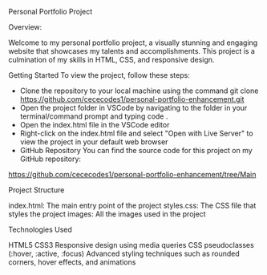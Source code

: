 Personal Portfolio Project

Overview:

Welcome to my personal portfolio project, a visually stunning and engaging website that showcases my talents and accomplishments. This project is a culmination of my skills in HTML, CSS, and responsive design.

Getting Started
To view the project, follow these steps:

- Clone the repository to your local machine using the command git clone https://github.com/cececodes1/personal-portfolio-enhancement.git
- Open the project folder in VSCode by navigating to the folder in your terminal/command prompt and typing code .
- Open the index.html file in the VSCode editor
- Right-click on the index.html file and select "Open with Live Server" to view the project in your default web browser
- GitHub Repository
You can find the source code for this project on my GitHub repository:

https://github.com/cececodes1/personal-portfolio-enhancement/tree/Main

Project Structure

index.html: The main entry point of the project
styles.css: The CSS file that styles the project
images: All the images used in the project


Technologies Used

HTML5
CSS3
Responsive design using media queries
CSS pseudoclasses (:hover, :active, :focus)
Advanced styling techniques such as rounded corners, hover effects, and animations
